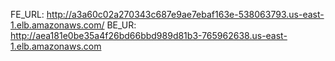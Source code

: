 FE_URL: http://a3a60c02a270343c687e9ae7ebaf163e-538063793.us-east-1.elb.amazonaws.com/
BE_UR: http://aea181e0be35a4f26bd66bbd989d81b3-765962638.us-east-1.elb.amazonaws.com